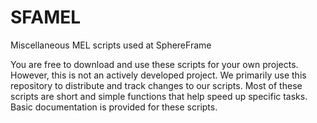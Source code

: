 # SFAMEL
Miscellaneous MEL scripts used at SphereFrame

You are free to download and use these scripts for your own projects. However, this is not an actively developed project. We primarily use this repository to distribute and track changes to our scripts. Most of these scripts are short and simple functions that help speed up specific tasks. Basic documentation is provided for these scripts.
